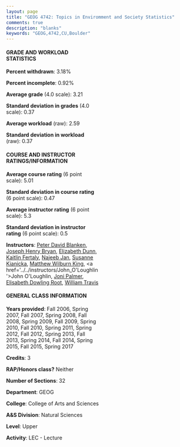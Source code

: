 ```yaml
---
layout: page
title: "GEOG 4742: Topics in Enviromment and Society Statistics"
comments: true
description: "blanks"
keywords: "GEOG,4742,CU,Boulder"
---
```

<head>
<script src="https://ajax.googleapis.com/ajax/libs/jquery/2.1.3/jquery.min.js"></script>
<script src="https://dl.dropboxusercontent.com/s/pc42nxpaw1ea4o9/highcharts.js?dl=0"></script>
<!-- <script src="../assets/js/highcharts.js"></script> -->
<style type="text/css">@font-face {
	font-family: "Bebas Neue";
	src: url(https://www.filehosting.org/file/details/544349/BebasNeue Regular.otf) format("opentype");
	}
	h1.Bebas { 
		font-family: "Bebas Neue", Verdana, Tahoma;
	}
</style>
</head>
<body>
	<div id="container" style="float: right; width: 45%; height: 88%; margin-left: 2.5%; margin-right: 2.5%;"></div>
	<script language="JavaScript">
		$(document).ready(function() {
		var chart = {type: 'column'};
		var title = {text: 'Grade Distribution'};
		var xAxis = {categories: ['A','B','C','D','F'],crosshair: true};
		var yAxis = {min: 0,title: {text: 'Percentage'}};
		var tooltip = {headerFormat: '<center><b><span style="font-size:20px">{point.key}</span></b></center>',
		               pointFormat: '<td style="padding:0"><b>{point.y:.1f}%</b></td>',
		               footerFormat: '</table>',shared: true,useHTML: true};
		var plotOptions = {column: {pointPadding: 0.0,borderWidth: 0}};  
		var credits = {enabled: false};var series= [{name: 'Percent',data: [45.35,38.49,12.0,2.2,1.96,]}];
		var json = {};
		json.chart = chart;
		json.title = title;
		json.tooltip = tooltip;
		json.xAxis = xAxis;
		json.yAxis = yAxis;  
		json.series = series;
		json.plotOptions = plotOptions;  
		json.credits = credits;
		$('#container').highcharts(json);
	});
	</script>
</body>
			   
#### GRADE AND WORKLOAD STATISTICS

**Percent withdrawn**: 3.18%

**Percent incomplete**: 0.92%

**Average grade** (4.0 scale): 3.21

**Standard deviation in grades** (4.0 scale): 0.37

**Average workload** (raw): 2.59

**Standard deviation in workload** (raw): 0.37

#### COURSE AND INSTRUCTOR RATINGS/INFORMATION

**Average course rating** (6 point scale): 5.01

**Standard deviation in course rating** (6 point scale): 0.47

**Average instructor rating** (6 point scale): 5.3

**Standard deviation in instructor rating** (6 point scale): 0.5

**Instructors**: <a href='../../instructors/Peter_David_Blanken'>Peter David Blanken</a>, <a href='../../instructors/Joseph_Henry_Bryan'>Joseph Henry Bryan</a>, <a href='../../instructors/Elizabeth_Dunn'>Elizabeth Dunn</a>, <a href='../../instructors/Kaitlin_Fertaly'>Kaitlin Fertaly</a>, <a href='../../instructors/Najeeb_Jan'>Najeeb Jan</a>, <a href='../../instructors/Susanne_Kianicka'>Susanne Kianicka</a>, <a href='../../instructors/Matthew_Wilburn_King'>Matthew Wilburn King</a>, <a href='../../instructors/John_O'Loughlin'>John O'Loughlin</a>, <a href='../../instructors/Joni_Palmer'>Joni Palmer</a>, <a href='../../instructors/Elisabeth_Dowling_Root'>Elisabeth Dowling Root</a>, <a href='../../instructors/William_Travis'>William Travis</a>

#### GENERAL CLASS INFORMATION

**Years provided**: Fall 2006, Spring 2007, Fall 2007, Spring 2008, Fall 2008, Spring 2009, Fall 2009, Spring 2010, Fall 2010, Spring 2011, Spring 2012, Fall 2012, Spring 2013, Fall 2013, Spring 2014, Fall 2014, Spring 2015, Fall 2015, Spring 2017

**Credits**: 3

**RAP/Honors class?** Neither

**Number of Sections**: 32

**Department**: GEOG

**College**: College of Arts and Sciences

**A&S Division**: Natural Sciences

**Level**: Upper

**Activity**: LEC - Lecture
